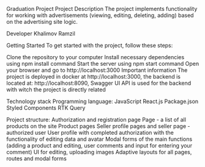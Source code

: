 Graduation Project
Project Description
The project implements functionality for working with advertisements (viewing, editing, deleting, adding) based on the advertising site logic.

Developer
Khalimov Ramzil

Getting Started
To get started with the project, follow these steps:

Clone the repository to your computer
Install necessary dependencies using npm install command
Start the server using npm start command
Open your browser and go to http://localhost:3000
Important information
The project is deployed in docker at http://localhost:3000, the backend is located at: http://localhost:8090, Swagger UI API is used for the backend with witch the project is directly related

Technology stack
Programming language: 
JavaScript
React.js
Package.json
Styled Components
RTK Query

Project structure:
Authorization and registration page
Page - a list of all products on the site
Product pages
Seller profile pages and seller page - authorized user
User profile with completed authorization with the functionality of editing data and avatar
Modal forms of the main functions (adding a product and editing, user comments and input for entering your comment)
UI for editing, uploading images
Adaptive layouts for all pages, routes and modal forms
